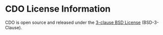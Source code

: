 # CDO License Information

CDO is open source and released under the 
[3-clause BSD License](https://opensource.org/licenses/BSD-3-Clause)
(BSD-3-Clause).
